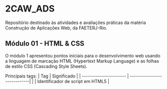 # 2CAW_ADS
Repositório destinado às atividades e avaliações práticas da matéria Construção de Aplicações Web, da FAETERJ-Rio.



## Módulo 01 - HTML & CSS
O módulo 1 apresentou pontos iniciais para o desenvolvimento web usando a linguagem de marcação HTML (Hypertext Markup Language) e as folhas de estilo CSS (Cascading Style Sheets).

Principais tags:
| Tag | Significado |
| ---------------------- | ----------------------------|
| <!DOCTYPE html> | Identificador de script em HTML5 |
